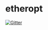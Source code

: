 # etheropt

[![Gitter](https://badges.gitter.im/Etherboost/etheropt.svg)](https://gitter.im/Etherboost/etheropt?utm_source=badge&utm_medium=badge&utm_campaign=pr-badge&utm_content=badge)